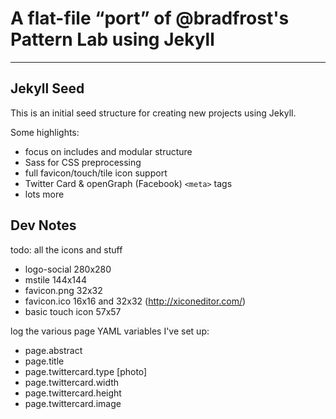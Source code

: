 # A flat-file “port” of @bradfrost's Pattern Lab using Jekyll

- - -


## Jekyll Seed

This is an initial seed structure for creating new projects using Jekyll.

Some highlights:

- focus on includes and modular structure
- Sass for CSS preprocessing
- full favicon/touch/tile icon support
- Twitter Card & openGraph (Facebook) `<meta>` tags
- lots more

## Dev Notes

todo: all the icons and stuff

- logo-social 280x280
- mstile 144x144
- favicon.png 32x32
- favicon.ico 16x16 and 32x32 (http://xiconeditor.com/)
- basic touch icon 57x57

log the various page YAML variables I've set up:

- page.abstract
- page.title
- page.twittercard.type [photo]
- page.twittercard.width
- page.twittercard.height
- page.twittercard.image
